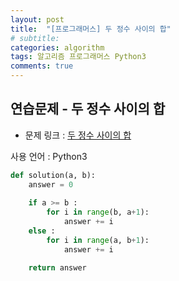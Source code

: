 ```yaml
---
layout: post
title:  "[프로그래머스] 두 정수 사이의 합"
# subtitle: 
categories: algorithm
tags: 알고리즘 프로그래머스 Python3
comments: true
---
```


## 연습문제 - 두 정수 사이의 합

* 문제 링크 : [두 정수 사이의 합](https://programmers.co.kr/learn/courses/30/lessons/12912)

사용 언어 : Python3


```python
def solution(a, b):
    answer = 0
    
    if a >= b :
        for i in range(b, a+1):
            answer += i
    else :
        for i in range(a, b+1):
            answer += i

    return answer
```